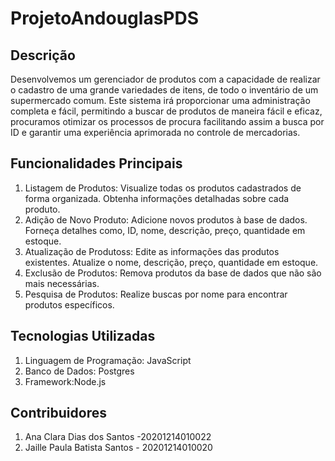 # ProjetoAndouglasPDS

## Descrição
Desenvolvemos um gerenciador de produtos com a capacidade de realizar o cadastro de uma grande variedades de itens, de todo o inventário de um supermercado comum. Este sistema irá proporcionar uma administração completa e fácil, permitindo a buscar de produtos de maneira fácil e eficaz, procuramos otimizar os processos de procura facilitando assim a busca por ID e garantir uma experiência aprimorada no controle de mercadorias.

## Funcionalidades Principais

1. Listagem de Produtos:
Visualize todas os produtos cadastrados de forma organizada.
Obtenha informações detalhadas sobre cada produto.
2. Adição de Novo Produto:
Adicione novos produtos à base de dados.
Forneça detalhes como, ID, nome, descrição, preço, quantidade em estoque.
3. Atualização de Produtoss:
Edite as informações das produtos existentes.
Atualize o nome, descrição, preço, quantidade em estoque.
4. Exclusão de Produtos:
Remova produtos da base de dados que não são mais necessárias.
5. Pesquisa de Produtos:
Realize buscas por nome para encontrar produtos específicos.

## Tecnologias Utilizadas
1. Linguagem de Programação: JavaScript
2. Banco de Dados: Postgres
3. Framework:Node.js

## Contribuidores
1. Ana Clara Dias dos Santos -20201214010022
2. Jaille Paula Batista Santos - 20201214010020
